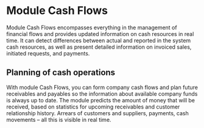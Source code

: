 # Module Cash Flows

Module Cash Flows encompasses everything in the management of financial flows and provides updated information on cash resources in real time. It can detect differences between actual and reported in the system cash resources, as well as present detailed information on invoiced sales, initiated requests, and payments.

## Planning of cash operations

With module Cash Flows, you can form company cash flows and plan future receivables and payables so the information about available company funds is always up to date. The module predicts the amount of money that will be received, based on statistics for upcoming receivables and customer relationship history. Arrears of customers and suppliers, payments, cash movements – all this is visible in real time.
